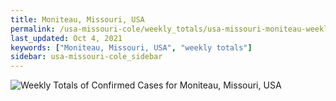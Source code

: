 ```yaml
---
title: Moniteau, Missouri, USA
permalink: /usa-missouri-cole/weekly_totals/usa-missouri-moniteau-weekly_totals.html
last_updated: Oct 4, 2021
keywords: ["Moniteau, Missouri, USA", "weekly totals"]
sidebar: usa-missouri-cole_sidebar
---
```


![Weekly Totals of Confirmed Cases for Moniteau, Missouri, USA](/covid_tracker/images/graphs/usa-missouri-moniteau-weekly_totals_graph.png)
